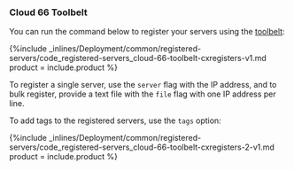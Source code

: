 


### Cloud 66 Toolbelt

You can run the command below to register your servers using the [toolbelt](http://help.cloud66.com/toolbelt/toolbelt-introduction):



{%include _inlines/Deployment/common/registered-servers/code_registered-servers_cloud-66-toolbelt-cxregisters-v1.md  product = include.product %}




To register a single server, use the `server` flag with the IP address, and to bulk register, provide a text file with the `file` flag with one IP address per line.

To add tags to the registered servers, use the `tags` option:



{%include _inlines/Deployment/common/registered-servers/code_registered-servers_cloud-66-toolbelt-cxregisters-2-v1.md  product = include.product %}





